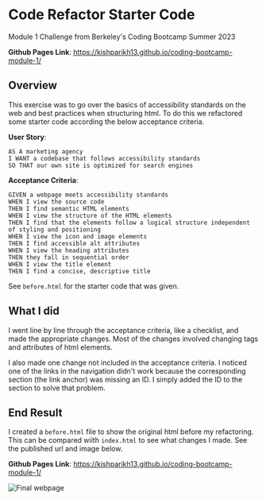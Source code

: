 # Code Refactor Starter Code
Module 1 Challenge from Berkeley's Coding Bootcamp Summer 2023

**Github Pages Link**: https://kishparikh13.github.io/coding-bootcamp-module-1/

## Overview
This exercise was to go over the basics of accessibility standards on the web and best practices when structuring html. To do this we refactored some starter code according the below acceptance criteria.

**User Story**:
```
AS A marketing agency
I WANT a codebase that follows accessibility standards
SO THAT our own site is optimized for search engines
```

**Acceptance Criteria**:
```
GIVEN a webpage meets accessibility standards
WHEN I view the source code
THEN I find semantic HTML elements
WHEN I view the structure of the HTML elements
THEN I find that the elements follow a logical structure independent of styling and positioning
WHEN I view the icon and image elements
THEN I find accessible alt attributes
WHEN I view the heading attributes
THEN they fall in sequential order
WHEN I view the title element
THEN I find a concise, descriptive title
```

See `before.html` for the starter code that was given.

## What I did
I went line by line through the acceptance criteria, like a checklist, and made the appropriate changes. Most of the changes involved changing tags and attributes of html elements.

I also made one change not included in the acceptance criteria. I noticed one of the links in the navigation didn't work because the corresponding section (the link anchor) was missing an ID. I simply added the ID to the section to solve that problem.

## End Result
I created a `before.html` file to show the original html before my refactoring. This can be compared wiith `index.html` to see what changes I made. See the published url and image below.

**Github Pages Link**: https://kishparikh13.github.io/coding-bootcamp-module-1/

![Final webpage](site-screenshot.jpg)